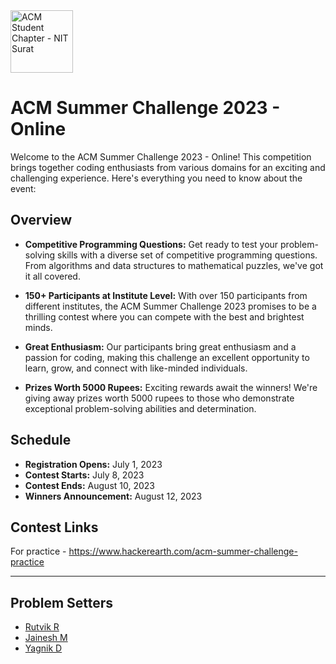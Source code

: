 <img src="https://github.com/acm-svnit/ACM_Summer_Challenge_2k23/assets/96362727/3d7fd120-a1d4-4783-bcda-c5697550c190" alt="ACM Student Chapter - NIT Surat" width="100">

# ACM Summer Challenge 2023 - Online

Welcome to the ACM Summer Challenge 2023 - Online! This competition brings together coding enthusiasts from various domains for an exciting and challenging experience. Here's everything you need to know about the event:

## Overview

- **Competitive Programming Questions:** Get ready to test your problem-solving skills with a diverse set of competitive programming questions. From algorithms and data structures to mathematical puzzles, we've got it all covered.

- **150+ Participants at Institute Level:** With over 150 participants from different institutes, the ACM Summer Challenge 2023 promises to be a thrilling contest where you can compete with the best and brightest minds.

- **Great Enthusiasm:** Our participants bring great enthusiasm and a passion for coding, making this challenge an excellent opportunity to learn, grow, and connect with like-minded individuals.

- **Prizes Worth 5000 Rupees:** Exciting rewards await the winners! We're giving away prizes worth 5000 rupees to those who demonstrate exceptional problem-solving abilities and determination.

## Schedule

- **Registration Opens:** July 1, 2023
- **Contest Starts:** July 8, 2023
- **Contest Ends:** August 10, 2023
- **Winners Announcement:** August 12, 2023


## Contest Links

For practice - https://www.hackerearth.com/acm-summer-challenge-practice


---
## Problem Setters

* [Rutvik R](https://github.com/Rutvik-R)
* [Jainesh M](https://github.com/Red-0510)
* [Yagnik D](https://github.com/yagnik28)
